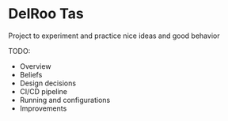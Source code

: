 # DelRoo Tas
Project to experiment and practice nice ideas and good behavior

TODO:
- Overview
- Beliefs
- Design decisions
- CI/CD pipeline
- Running and configurations
- Improvements
